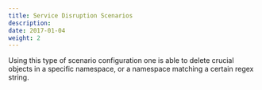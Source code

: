 ```yaml
---
title: Service Disruption Scenarios
description: 
date: 2017-01-04
weight: 2
---
```


Using this type of scenario configuration one is able to delete crucial objects in a specific namespace, or a namespace matching a certain regex string.

